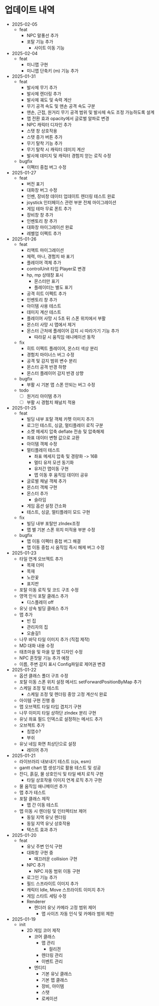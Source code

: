 # 업데이트 내역

- 2025-02-05
  - feat
    - NPC 말풍선 추가
    - 포탈 기능 추가
      - 사이트 이동 기능
- 2025-02-04
  - feat
    - 미니맵 구현
    - 미니맵 단축키 (m) 기능 추가
- 2025-01-31
  - feat
    - 발사체 무기 추가
    - 발사체 렌더링 추가
    - 발사체 궤도 및 속력 계산
    - 무기 공격 속도 및 맨손 공격 속도 구분
    - 맨손, 근접, 원거리 무기 공격 범위 및 발사체 속도 조정 가능하도록 설계
    - 맵 전환 효과 opacity에서 글로벌 알파로 변경
    - NPC 캐릭터 디자인 추가
    - 스탯 창 상호작용
    - 스탯 증가 버튼 추가
    - 무기 탈착 기능 추가
    - 무기 탈착 시 캐릭터 데미지 계산
    - 발사체 데미지 및 캐릭터 경험치 얻는 로직 수정
  - bugfix
    - 이펙터 중첩 버그 수정
- 2025-01-27
  - feat
    - 버전 표기
    - 대화창 버그 수정
    - 인벤, 장비창 데이터 업데이트 렌더링 테스트 완료
    - joystick 인터페이스 관련 부분 전체 마이그레이션
    - 게임 테마 무료 폰트 추가
    - 장비창 창 추가
    - 인벤토리 창 추가
    - 대화창 마이그레이션 완료
    - 레벨업 이펙트 추가
- 2025-01-26
  - feat
    - 리액트 마이그레이션
    - 체력, 마나, 경험치 바 표기
    - 플레이어 객체 추가
    - controlUnit 타입 Player로 변경
    - hp, mp 상태창 표시
      - 몬스터만 표기
      - 플레이터는 별도 표기
    - 공격 히트 이펙트 추가
    - 인벤토리 창 추가
    - 아이템 사용 테스트
    - 데미지 계산 테스트
    - 플레이어 사망 시 5초 뒤 스폰 위치에서 부활
    - 몬스터 사망 시 맵에서 제거
    - 몬스터 근처에 플레이어 감지 시 따라가기 기능 추가
      - 따라갈 시 움직임 애니메이션 동작
  - fix
    - 히트 이펙트 플레이어, 몬스터 색상 분리
    - 경험치 마이너스 버그 수정
    - 공격 및 감지 범위 변수 분리
    - 몬스터 공격 반경 하향
    - 몬스터 플레이어 감지 반경 상향
  - bugfix
    - 부활 시 기본 맵 스폰 안되는 버그 수정
  - todo
    - [ ] 원거리 아이템 추가
    - [ ] 부활 시 경험치 패널치 적용
- 2025-01-25
  - feat
    - 빌딩 내부 포탈 객체 카펫 이미지 추가
    - 로그인 테스트, 싱글, 멀티플레이 로직 구분
    - 소켓 메세지 압축 deflate 전송 및 압축해제
    - 좌표 데이터 변형 값으로 교환
    - 아이템 객체 수정
    - 멀티플레이 테스트
      - 좌표 메세지 압축 및 경량화 -> 16B
      - 멀티 유저 모션 동기화
      - 유저간 맵이동 구현
      - 맵 이동 후 움직임 데이터 공유
    - 글로벌 채널 객체 추가
    - 몬스터 객체 구현
    - 몬스터 추가
      - 슬라임
    - 게임 옵션 설정 간소화
    - 테스트, 싱글, 멀티플레이 모드 구현
  - fix
    - 빌딩 내부 포탈만 zIndex조정
    - 맵 별 기본 스폰 위치 미적용 부분 수정
  - bugfix
    - 맵 이동 이펙터 중첩 버그 해결
    - 맵 이동 중첩 시 움직임 즉시 해제 버그 수정
- 2025-01-23
  - 타일 연계 오브젝트 추가
    - 목재 더미
    - 목재
    - 노란꽃
    - 표지판
  - 포탈 이동 로직 및 코드 구조 수정
  - 영역 인식 포탈 클래스 추가
    - 디스플레이 off
  - 유닛 상속 빌딩 클래스 추가
  - 맵 추가
    - 빈 집
    - 관리자의 집
    - 오솔길1
  - 나무 바닥 타일 이미지 추가 (직접 제작)
  - MD 대화 내용 수정
  - 태초마을 및 마을 앞 맵 디자인 수정
  - NPC 혼잣말 기능 추가 예정
  - 이름, 주변 감지 표시 Config파일로 제어권 변경
- 2025-01-22
  - 옵션 클래스 폴더 구조 수정
  - 포탈 이동 스폰 위치 설정 메서드 setForwardPositionByMap 추가
  - 스케일 조정 및 테스트
    - 스케일 조정 및 렌더링 중앙 고정 계산식 완료
  - 아이템 구현 진행 중
  - 맵 오브젝트 타일 타입 겹치기 구현
  - 나무 이미지 타일 상하단 zIndex 분리 구현
  - 유닛 좌표 필드 인덱스로 설정하는 메서드 추가
  - 오브젝트 추가
    - 침엽수?
    - 부쉬
  - 유닛 네임 화면 최상단으로 설정
    - 레이어 추가
- 2025-01-21
  - 라이브러리 내보내기 테스트 (cjs, esm)
  - gantt chart 맵 생성기로 활용 테스트 및 성공
  - 잔디, 흙길, 물 상호인식 및 타일 배치 로직 구현
    - 타일 상호작용 이미지 연계 로직 추가 구현
  - 물 움직임 애니메이션 추가
  - 맵 추가 테스트
  - 포탈 클래스 제작
    - 맵 간 이동 테스트
  - 맵 이동 시 렌더링 및 인터렉티브 제어
    - 동일 지역 유닛 렌더링
    - 동일 지역 유닛 상호작용
    - 텍스트 효과 추가
- 2025-01-20
  - feat
    - 유닛 주변 인식 구현
    - 대화창 구현 중
      - 매끄러운 collision 구현
    - NPC 추가
      - NPC 자동 범위 이동 구현
    - 로그인 기능 추가
    - 필드 스프라이트 이미지 추가
    - 캐릭터 Idle, Move 스프라이트 이미지 추가
    - 게임 스타트 세팅 수정
    - Renderer
      - 렌더러 유닛 카메라 고정 범위 제어
        - 맵 사이즈 자동 인식 및 카메라 범위 제한
- 2025-01-19
  - init
    - 2D 게임 코어 제작
      - 코어 클래스
        - 맵 관리
          - 컬리젼
        - 렌더링 관리
        - 이벤트 관리
      - 엔티티
        - 기본 유닛 클래스
        - 기본 맵 클래스
        - 장비, 아이템
        - 스탯
        - 로케이션
